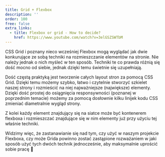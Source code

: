 ```yaml
---
title: Grid + Flexbox
description: ''
order: 100
free: false
extra_links:
  - title: Flexbox or grid - How to decide?
    href: https://www.youtube.com/watch?v=3elGSZSWTbM
---
```


CSS Grid i poznany nieco wcześniej Flexbox mogą wyglądać jak dwie konkurujące ze sobą techniki na rozmieszczanie elementów na stronie. Nie należy jednak o nich myśleć w ten sposób. Techniki te co prawda różnią się dość mocno od siebie, jednak dzięki temu świetnie się uzupełniają.

Dość częstą praktyką jest tworzenie całych layout stron za pomocą CSS Grid. Dzięki temu możemy szybko, łatwo i czytelnie stworzyć szkielet naszej strony i rozmieścić na niej najważniejsze (największe) elementy. Dzięki dość prostej do osiągnięcia responsywności (poznanej w poprzednim temacie) możemy za pomocą dosłownie kilku linijek kodu CSS zmieniać diametralnie wygląd strony.

Z kolei każdy element znajdujący się na siatce może być kontenerem flexboxa i rozmieszczać znajdujące się w nim elementy już przy użyciu tej właśnie techniki.

Widzimy więc, że zastanawianie się nad tym, czy użyć w naszym projekcie Flexboxa, czy może Grida powinno zostać zastąpione rozważaniem w jaki sposób użyć tych dwóch technik jednocześnie, aby maksymalnie uprościć sobie pracę 🙂
